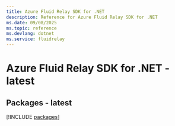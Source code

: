 ```yaml
---
title: Azure Fluid Relay SDK for .NET
description: Reference for Azure Fluid Relay SDK for .NET
ms.date: 09/08/2025
ms.topic: reference
ms.devlang: dotnet
ms.service: fluidrelay
---
```

# Azure Fluid Relay SDK for .NET - latest
## Packages - latest
[!INCLUDE [packages](fluid-relay-index.md)]